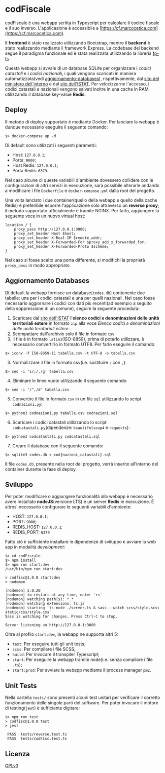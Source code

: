 # codFiscale

codFiscale è una webapp scritta in Typescript per calcolare il 
codice fiscale e il suo inverso. 
L'applicazione è accessibile a [https://cf.marcocetica.com](https://cf.marcocetica.com).

Il **frontend** è stato realizzato utilizzando Bootstrap, mentre il **backend** è stato
realizzando mediante il framework Express. La codebase del backend segue il paradigma
funzionale ed è stata realizzata utilizzando la libreria [fp-ts](https://gcanti.github.io/fp-ts/).

Questa webapp si avvale di un database SQLite per organizzare i _codici catastali_ e i
_codici nazionali_, i quali vengono scaricati in maniera automatizzata(vedi [aggiornamento-databases](#aggiornamento-databases)), 
rispettivamente, dal [sito del ministero dell'interno](https://dait.interno.gov.it/territorio-e-autonomie-locali/sut/elenco_codici_comuni.php")
e dal [sito dell'ISTAT](https://www.istat.it/it/archivio/6747). Per velocizzarne l'accesso,
i codici catastali e nazionali vengono salvati inoltre in una cache in RAM utilizzando 
il database key-value **Redis**.

## Deploy
Il metodo di deploy supportato è mediante Docker. Per lanciare la webapp è dunque necessario 
eseguire il seguente comando:
```shell
$> docker-compose up -d
```

Di default sono utilizzati i seguenti parametri:
- Host: `127.0.0.1`;  
- Porta: `9000`;  
- Host Redis: `127.0.0.1`;  
- Porta Redis: `6379`.

Nel caso alcune di queste variabili d'ambiente dovessero collidere con
le configurazioni di altri servizi in esecuzione, sarà possibile alterarle andando a modificare i file
`Dockerfile` e `docker-compose.yml` dalla root del progetto.

Una volta lanciato i due container(quello della webapp e quello della cache Redis) è
preferibile esporre l'applicazione solo attraverso un **reverse proxy**; il metodo supportato
ufficialmente è tramite NGINX. Per farlo, aggiungere la seguente voce in un nuovo 
virtual host:
```nginx
location / {
    proxy_pass http://127.0.0.1:9000;
    proxy_set_header Host $host;
    proxy_set_header X-Real-IP $remote_addr;
    proxy_set_header X-Forwarded-For $proxy_add_x_forwarded_for;
    proxy_set_header X-Forwarded-Proto $scheme;
}
```

Nel caso si fosse scelto una porta differente, si modifichi la proprietà `proxy_pass`
in modo appropriato.

## Aggiornamento Databases
Di default la webapp fornisce un database(`codes.db`) contenente due tabelle: una per 
i codici catastali e una per quelli nazionali. Nel caso fosse necessario
aggiornare i codici con dati più recenti(ad esempio a seguito della soppressione di 
un comune), seguire la seguente procedura:

1. Scaricare dal [sito dell'ISTAT](https://www.istat.it/it/archivio/6747)
l'**elenco codici e denominazioni delle unità territoriali estere** in formato `zip` 
alla voce _Elenco codici e denominazioni delle unità territoriali estere_. 
2. Scompattare dall'archivio solo il file in formato `csv`.
2. Il file è in formato `latin1`(ISO-8859), prima di poterlo utilizzare, è necessario convertirlo
in formato UTF8. Per farlo eseguire il comando:
```shell
$> iconv -f ISO-8859-11 tabella.csv -t UTF-8 -o tabella.csv
```
3. Normalizzare il file in formato csv(i.e. sostituire `;` con `,`):
```shell
$> sed -i 's/;/,/g' tabella.csv
```
4. Eliminare le linee vuote utilizzando il seguente comando:
```shell
$> sed -i '/^,/d' tabella.csv
```
5. Convertire il file in formato `csv` in un file `sql` utilizzando lo 
script `codnazioni.py`:
```shell
$> python3 codnazioni.py tabella.csv codnazioni.sql
```
6. Scaricare i codici catastali utilizzando lo script `codcatastali.py`(dipendenze: `beautifulsoup4` e `requests`):
```shell
$> python3 codcatastali.py codcatastali.sql
```
7. Creare il database con il seguente comando:
```shell
$> sqlite3 codes.db < cod{nazioni,catastali}.sql
```
Il file `codes.db`, presente nella root del progetto, verrà inserito all'interno del container durante
la fase di deploy.


## Sviluppo
Per poter modificare o aggiungere funzionalità alla webapp è necessario avere installato
**nodeJS**(versione LTS) e un server **Redis** in esecuzione. È altresì necessario 
configurare le seguenti variabili d'ambiente:
- HOST: `127.0.0.1`;
- PORT: `9000`;
- REDIS_HOST: `127.0.0.1`;
- REDIS_PORT: `6379`

Fatto ciò è sufficiente installare le dipendenze di sviluppo e avviare la web app
in modalità _development_:
```shell
$> cd codFiscale
$> npm install
$> npm run start:dev
/usr/bin/npm run start:dev

> codfisc@1.0.0 start:dev
> nodemon

[nodemon] 2.0.20
[nodemon] to restart at any time, enter `rs`
[nodemon] watching path(s): *.*
[nodemon] watching extensions: ts,js
[nodemon] starting `ts-node ./server.ts & sass --watch scss/style.scss static/css/style.css`
Sass is watching for changes. Press Ctrl-C to stop.

Server listening on http://127.0.0.1:3000
```

Oltre al profilo `start:dev`, la webapp ne supporta altri 5:
- `test`: Per eseguire tutti gli unit tests;
- `scss`: Per compilare i file SCSS;  
- `build`: Per invocare il transpiler Typescript;  
- `start`: Per eseguire la webapp tramite node(i.e. senza compilare i file `.ts`);  
- `start:prod`: Per avviare la webapp mediante il process manager `pm2`.

## Unit Tests
Nella cartella `tests/` sono presenti alcuni test unitari per verificare il corretto funzionamento
delle singole parti del software. Per poter invocare il motore di testing(`jest`) è 
sufficiente digitare:
```shell
$> npm run test
> codfisc@1.0.0 test
> jest

 PASS  tests/reverse.test.ts
 PASS  tests/codFisc.test.ts
```

## Licenza
[GPLv3](https://choosealicense.com/licenses/gpl-3.0/)